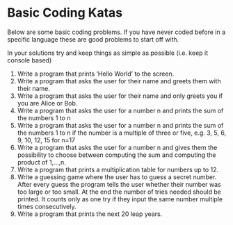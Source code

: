 # Basic Coding Katas 

Below are some basic coding problems. If you have never coded before in a specific language these are good problems to start off with.

In your solutions try and keep things as simple as possible (i.e. keep it console based)  

1) Write a program that prints ‘Hello World’ to the screen.
2) Write a program that asks the user for their name and greets them with their name.
3) Write a program that asks the user for their name and only greets you if you are Alice or Bob.
4) Write a program that asks the user for a number n and prints the sum of the numbers 1 to n
5) Write a program that asks the user for a number n and prints the sum of the numbers 1 to n if the number is a multiple of three or five, e.g. 3, 5, 6, 9, 10, 12, 15 for n=17
6) Write a program that asks the user for a number n and gives them the possibility to choose between computing the sum and computing the product of 1,…,n.
7) Write a program that prints a multiplication table for numbers up to 12.
8) Write a guessing game where the user has to guess a secret number. After every guess the program tells the user whether their number was too large or too small. At the end the number of tries needed should be printed. It counts only as one try if they input the same number multiple times consecutively.
9) Write a program that prints the next 20 leap years.
